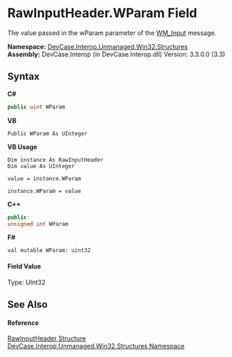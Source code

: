 # RawInputHeader.WParam Field
 

The value passed in the wParam parameter of the <a href="T_DevCase_Interop_Unmanaged_Win32_Enums_WindowMessages">WM_Input</a> message.

**Namespace:**&nbsp;<a href="N_DevCase_Interop_Unmanaged_Win32_Structures">DevCase.Interop.Unmanaged.Win32.Structures</a><br />**Assembly:**&nbsp;DevCase.Interop (in DevCase.Interop.dll) Version: 3.3.0.0 (3.3)

## Syntax

**C#**<br />
``` C#
public uint WParam
```

**VB**<br />
``` VB
Public WParam As UInteger
```

**VB Usage**<br />
``` VB Usage
Dim instance As RawInputHeader
Dim value As UInteger

value = instance.WParam

instance.WParam = value
```

**C++**<br />
``` C++
public:
unsigned int WParam
```

**F#**<br />
``` F#
val mutable WParam: uint32
```


#### Field Value
Type: UInt32

## See Also


#### Reference
<a href="T_DevCase_Interop_Unmanaged_Win32_Structures_RawInputHeader">RawInputHeader Structure</a><br /><a href="N_DevCase_Interop_Unmanaged_Win32_Structures">DevCase.Interop.Unmanaged.Win32.Structures Namespace</a><br />